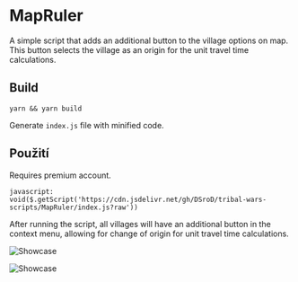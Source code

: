 # MapRuler

A simple script that adds an additional button to the village options on map. This button selects the village as an origin for the unit travel time calculations.

## Build

`yarn && yarn build`

Generate `index.js` file with minified code.

## Použití

Requires premium account.

`javascript: void($.getScript('https://cdn.jsdelivr.net/gh/DSroD/tribal-wars-scripts/MapRuler/index.js?raw'))`

After running the script, all villages will have an additional button in the context menu, allowing for change of origin for unit travel time calculations.

![Showcase](/tribal-wars-scripts/img/map-ruler.png)

![Showcase](/tribal-wars-scripts/img/map-ruler2.png)